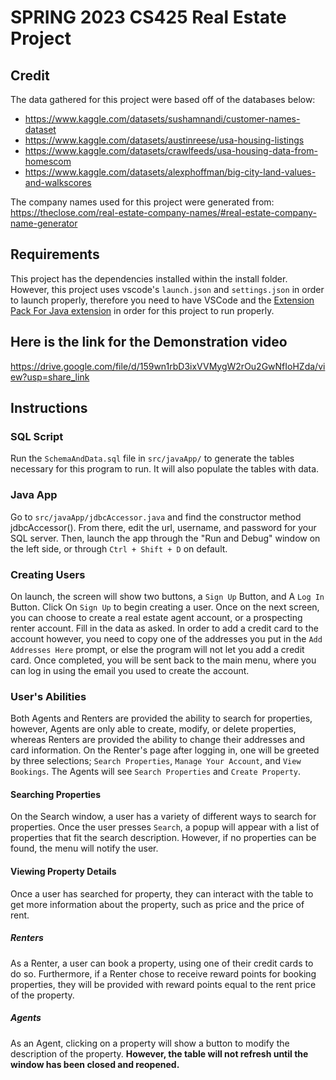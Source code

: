 # SPRING 2023 CS425 Real Estate Project

## Credit

The data gathered for this project were based off of the databases below:

* <https://www.kaggle.com/datasets/sushamnandi/customer-names-dataset>
* <https://www.kaggle.com/datasets/austinreese/usa-housing-listings>
* <https://www.kaggle.com/datasets/crawlfeeds/usa-housing-data-from-homescom>
* <https://www.kaggle.com/datasets/alexphoffman/big-city-land-values-and-walkscores>

The company names used for this project were generated from:
<https://theclose.com/real-estate-company-names/#real-estate-company-name-generator>

## Requirements

This project has the dependencies installed within the install folder. However, this project uses vscode's `launch.json` and `settings.json` in order to launch properly, therefore you need to have VSCode and the [Extension Pack For Java extension](https://marketplace.visualstudio.com/items?itemName=vscjava.vscode-java-pack) in order for this project to run properly.

## Here is the link for the Demonstration video

https://drive.google.com/file/d/159wn1rbD3ixVVMygW2rOu2GwNfIoHZda/view?usp=share_link


## Instructions

### SQL Script

Run the `SchemaAndData.sql` file in `src/javaApp/` to generate the tables necessary for this program to run. It will also populate the tables with data.

### Java App

Go to `src/javaApp/jdbcAccessor.java` and find the constructor method jdbcAccessor(). From there, edit the url, username, and password for your SQL server. Then, launch the app through the "Run and Debug" window on the left side, or through `Ctrl + Shift + D` on default.

### Creating Users

On launch, the screen will show two buttons, a `Sign Up` Button, and A `Log In` Button. Click On `Sign Up` to begin creating a user. Once on the next screen, you can choose to create a real estate agent account, or a prospecting renter account. Fill in the data as asked. In order to add a credit card to the account however, you need to copy one of the addresses you put in the `Add Addresses Here` prompt, or else the program will not let you add a credit card. Once completed, you will be sent back to the main menu, where you can log in using the email you used to create the account.

### User's Abilities

Both Agents and Renters are provided the ability to search for properties, however, Agents are only able to create, modify, or delete properties, whereas Renters are provided the ability to change their addresses and card information. On the Renter's page after logging in, one will be greeted by three selections; `Search Properties`, `Manage Your Account`, and `View Bookings`. The Agents will see `Search Properties` and `Create Property`. 

#### Searching Properties

On the Search window, a user has a variety of different ways to search for properties. Once the user presses `Search`, a popup will appear with a list of properties that fit the search description. However, if no properties can be found, the menu will notify the user.

#### Viewing Property Details

Once a user has searched for property, they can interact with the table to get more information about the property, such as price and the price of rent.

##### Renters

As a Renter, a user can book a property, using one of their credit cards to do so. Furthermore, if a Renter chose to receive reward points for booking properties, they will be provided with reward points equal to the rent price of the property. 

##### Agents

As an Agent, clicking on a property will show a button to modify the description of the property. __However, the table will not refresh until the window has been closed and reopened.__
